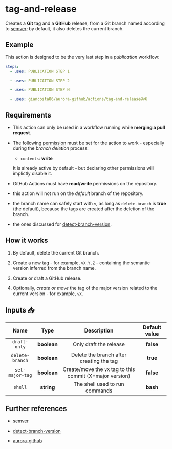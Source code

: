 # tag-and-release

Creates a **Git** tag and a **GitHub** release, from a Git branch named according to [semver](https://semver.org/); by default, it also deletes the current branch.

## Example

This action is designed to be the very last step in a _publication_ workflow:

```yaml
steps:
  - uses: PUBLICATION STEP 1

  - uses: PUBLICATION STEP 2

  - uses: PUBLICATION STEP N

  - uses: giancosta86/aurora-github/actions/tag-and-release@v6
```

## Requirements

- This action can only be used in a workflow running while **merging a pull request**.

- The following [permission](https://docs.github.com/en/actions/writing-workflows/choosing-what-your-workflow-does/controlling-permissions-for-github_token) must be set for the action to work - especially during the _branch deletion_ process:

  - `contents`: **write**

  It is already active by default - but declaring other permissions will implictly disable it.

- GitHub Actions must have **read/write** permissions on the repository.

- this action will not run on the _default_ branch of the repository.

- the branch name can safely start with `v`, as long as `delete-branch` is **true** (the default), because the tags are created after the deletion of the branch.

- the ones discussed for [detect-branch-version](../detect-branch-version/README.md).

## How it works

1. By default, delete the current Git branch.

1. Create a new tag - for example, `vX.Y.Z` - containing the semantic version inferred from the branch name.

1. Create or draft a GitHub release.

1. Optionally, _create or move_ the tag of the major version related to the current version - for example, `vX`.

## Inputs 📥

|      Name       |    Type     |                        Description                        | Default value |
| :-------------: | :---------: | :-------------------------------------------------------: | :-----------: |
|  `draft-only`   | **boolean** |                  Only draft the release                   |   **false**   |
| `delete-branch` | **boolean** |         Delete the branch after creating the tag          |   **true**    |
| `set-major-tag` | **boolean** | Create/move the `vX` tag to this commit (X=major version) |   **false**   |
|     `shell`     | **string**  |              The shell used to run commands               |   **bash**    |

## Further references

- [semver](https://semver.org/)

- [detect-branch-version](../detect-branch-version/README.md)

- [aurora-github](../../README.md)
